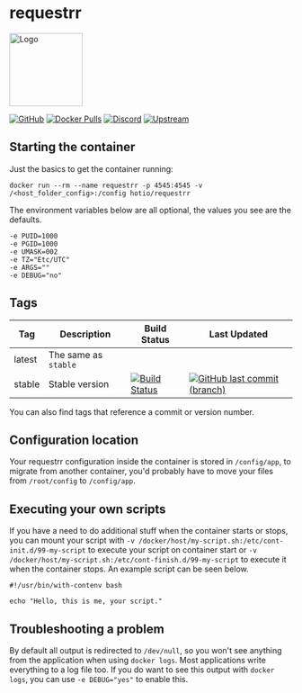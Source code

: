 # requestrr

<img src="https://raw.githubusercontent.com/hotio/docker-requestrr/master/img/requestrr.png" alt="Logo" height="130">

[![GitHub](https://img.shields.io/badge/source-github-lightgrey)](https://github.com/hotio/docker-requestrr)
[![Docker Pulls](https://img.shields.io/docker/pulls/hotio/requestrr)](https://hub.docker.com/r/hotio/requestrr)
[![Discord](https://img.shields.io/discord/610068305893523457?color=738ad6&label=discord&logo=discord&logoColor=white)](https://discord.gg/3SnkuKp)
[![Upstream](https://img.shields.io/badge/upstream-project-yellow)](https://github.com/darkalfx/requestrr)

## Starting the container

Just the basics to get the container running:

```shell
docker run --rm --name requestrr -p 4545:4545 -v /<host_folder_config>:/config hotio/requestrr
```

The environment variables below are all optional, the values you see are the defaults.

```shell
-e PUID=1000
-e PGID=1000
-e UMASK=002
-e TZ="Etc/UTC"
-e ARGS=""
-e DEBUG="no"
```

## Tags

| Tag      | Description                    | Build Status                                                                                                                                                | Last Updated                                                                                                                                                        |
| ---------|--------------------------------|-------------------------------------------------------------------------------------------------------------------------------------------------------------|---------------------------------------------------------------------------------------------------------------------------------------------------------------------|
| latest   | The same as `stable`           |                                                                                                                                                             |                                                                                                                                                                     |
| stable   | Stable version                 | [![Build Status](https://cloud.drone.io/api/badges/hotio/docker-requestrr/status.svg?ref=refs/heads/stable)](https://cloud.drone.io/hotio/docker-requestrr) | [![GitHub last commit (branch)](https://img.shields.io/github/last-commit/hotio/docker-requestrr/stable)](https://github.com/hotio/docker-requestrr/commits/stable) |

You can also find tags that reference a commit or version number.

## Configuration location

Your requestrr configuration inside the container is stored in `/config/app`, to migrate from another container, you'd probably have to move your files from `/root/config` to `/config/app`.

## Executing your own scripts

If you have a need to do additional stuff when the container starts or stops, you can mount your script with `-v /docker/host/my-script.sh:/etc/cont-init.d/99-my-script` to execute your script on container start or `-v /docker/host/my-script.sh:/etc/cont-finish.d/99-my-script` to execute it when the container stops. An example script can be seen below.

```shell
#!/usr/bin/with-contenv bash

echo "Hello, this is me, your script."
```

## Troubleshooting a problem

By default all output is redirected to `/dev/null`, so you won't see anything from the application when using `docker logs`. Most applications write everything to a log file too. If you do want to see this output with `docker logs`, you can use `-e DEBUG="yes"` to enable this.

